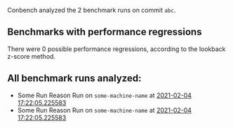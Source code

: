 Conbench analyzed the 2 benchmark runs on commit `abc`.

## Benchmarks with performance regressions

There were 0 possible performance regressions, according to the lookback z-score method.

## All benchmark runs analyzed:

- Some Run Reason Run on `some-machine-name` at [2021-02-04 17:22:05.225583](http://localhost/runs/some_contender)
- Some Run Reason Run on `some-machine-name` at [2021-02-04 17:22:05.225583](http://localhost/runs/some_contender)
